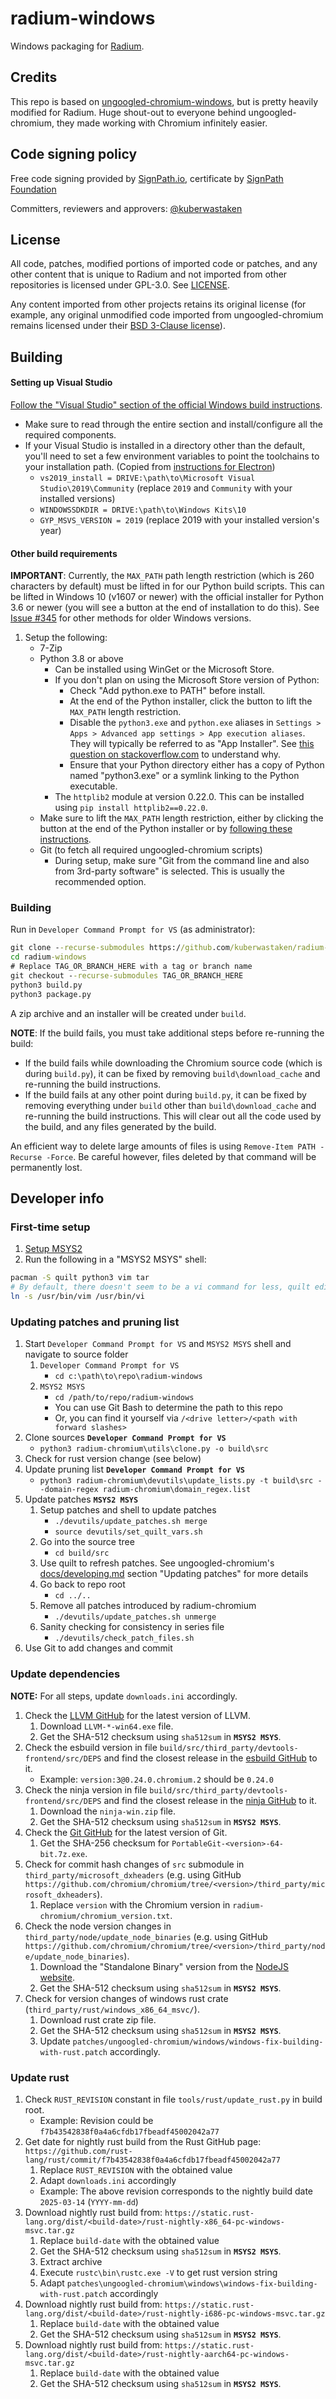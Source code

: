 # radium-windows

Windows packaging for [Radium](https://github.com/kuberwastaken/radium).

## Credits

This repo is based on
[ungoogled-chromium-windows](https://github.com/ungoogled-software/ungoogled-chromium-windows),
but is pretty heavily modified for Radium. Huge shout-out to everyone behind ungoogled-chromium,
they made working with Chromium infinitely easier.

## Code signing policy

Free code signing provided by [SignPath.io](https://about.signpath.io/), certificate by
[SignPath Foundation](https://signpath.org/)

Committers, reviewers and approvers: [@kuberwastaken](https://github.com/kuberwastaken)

## License
All code, patches, modified portions of imported code or patches, and
any other content that is unique to Radium and not imported from other
repositories is licensed under GPL-3.0. See [LICENSE](LICENSE).

Any content imported from other projects retains its original license (for
example, any original unmodified code imported from ungoogled-chromium remains
licensed under their [BSD 3-Clause license](LICENSE.ungoogled_chromium)).

## Building

#### Setting up Visual Studio

[Follow the "Visual Studio" section of the official Windows build instructions](https://chromium.googlesource.com/chromium/src/+/refs/heads/main/docs/windows_build_instructions.md#visual-studio).

* Make sure to read through the entire section and install/configure all the required components.
* If your Visual Studio is installed in a directory other than the default, you'll need to set a few environment variables to point the toolchains to your installation path. (Copied from [instructions for Electron](https://electronjs.org/docs/development/build-instructions-windows))
	* `vs2019_install = DRIVE:\path\to\Microsoft Visual Studio\2019\Community` (replace `2019` and `Community` with your installed versions)
	* `WINDOWSSDKDIR = DRIVE:\path\to\Windows Kits\10`
	* `GYP_MSVS_VERSION = 2019` (replace 2019 with your installed version's year)

#### Other build requirements

**IMPORTANT**: Currently, the `MAX_PATH` path length restriction (which is 260 characters by default)
must be lifted in for our Python build scripts. This can be lifted in Windows 10 (v1607 or newer) with
the official installer for Python 3.6 or newer (you will see a button at the end of installation to do
this). See [Issue #345](https://github.com/ungoogled-software/ungoogled-chromium/issues/345) for other
methods for older Windows versions.

1. Setup the following:
    * 7-Zip
    * Python 3.8 or above
		* Can be installed using WinGet or the Microsoft Store.
		* If you don't plan on using the Microsoft Store version of Python:
			* Check "Add python.exe to PATH" before install.
			* At the end of the Python installer, click the button to lift the `MAX_PATH` length restriction.
			* Disable the `python3.exe` and `python.exe` aliases in `Settings > Apps > Advanced app settings > App execution aliases`. They will typically be referred to as "App Installer". See [this question on stackoverflow.com](https://stackoverflow.com/questions/57485491/python-python3-executes-in-command-prompt-but-does-not-run-correctly) to understand why.
			* Ensure that your Python directory either has a copy of Python named "python3.exe" or a symlink linking to the Python executable.
		* The `httplib2` module at version 0.22.0. This can be installed using `pip install httplib2==0.22.0`.
    * Make sure to lift the `MAX_PATH` length restriction, either by clicking the button at the end of the Python installer or by [following these instructions](https://learn.microsoft.com/en-us/windows/win32/fileio/maximum-file-path-limitation?tabs=registry#:~:text=Enable,Later).
    * Git (to fetch all required ungoogled-chromium scripts)
        * During setup, make sure "Git from the command line and also from 3rd-party software" is selected. This is usually the recommended option.

### Building

Run in `Developer Command Prompt for VS` (as administrator):

```cmd
git clone --recurse-submodules https://github.com/kuberwastaken/radium-windows.git
cd radium-windows
# Replace TAG_OR_BRANCH_HERE with a tag or branch name
git checkout --recurse-submodules TAG_OR_BRANCH_HERE
python3 build.py
python3 package.py
```

A zip archive and an installer will be created under `build`.

**NOTE**: If the build fails, you must take additional steps before re-running the build:

* If the build fails while downloading the Chromium source code (which is during `build.py`), it can be fixed by removing `build\download_cache` and re-running the build instructions.
* If the build fails at any other point during `build.py`, it can be fixed by removing everything under `build` other than `build\download_cache` and re-running the build instructions. This will clear out all the code used by the build, and any files generated by the build.

An efficient way to delete large amounts of files is using `Remove-Item PATH -Recurse -Force`. Be careful however, files deleted by that command will be permanently lost.

## Developer info

### First-time setup

1. [Setup MSYS2](http://www.msys2.org/)
2. Run the following in a "MSYS2 MSYS" shell:

```sh
pacman -S quilt python3 vim tar
# By default, there doesn't seem to be a vi command for less, quilt edit, etc.
ln -s /usr/bin/vim /usr/bin/vi
```

### Updating patches and pruning list

1. Start `Developer Command Prompt for VS` and `MSYS2 MSYS` shell and navigate to source folder
	1. `Developer Command Prompt for VS`
		* `cd c:\path\to\repo\radium-windows`
	1. `MSYS2 MSYS`
		* `cd /path/to/repo/radium-windows`
		* You can use Git Bash to determine the path to this repo
		* Or, you can find it yourself via `/<drive letter>/<path with forward slashes>`
1. Clone sources
	**`Developer Command Prompt for VS`**
	* `python3 radium-chromium\utils\clone.py -o build\src`
1. Check for rust version change (see below)
1. Update pruning list
	**`Developer Command Prompt for VS`**
	* `python3 radium-chromium\devutils\update_lists.py -t build\src --domain-regex radium-chromium\domain_regex.list`
1. Update patches
	**`MSYS2 MSYS`**
	1. Setup patches and shell to update patches
		* `./devutils/update_patches.sh merge`
		* `source devutils/set_quilt_vars.sh`
	1. Go into the source tree
		* `cd build/src`
	1. Use quilt to refresh patches. See ungoogled-chromium's [docs/developing.md](https://github.com/ungoogled-software/ungoogled-chromium/blob/master/docs/developing.md#updating-patches) section "Updating patches" for more details
	1. Go back to repo root
		* `cd ../..`
	1. Remove all patches introduced by radium-chromium
		* `./devutils/update_patches.sh unmerge`
	1. Sanity checking for consistency in series file
		* `./devutils/check_patch_files.sh`
1. Use Git to add changes and commit

### Update dependencies

**NOTE:** For all steps, update `downloads.ini` accordingly.

1. Check the [LLVM GitHub](https://github.com/llvm/llvm-project/releases/) for the latest version of LLVM.
	1. Download `LLVM-*-win64.exe` file.
	1. Get the SHA-512 checksum using `sha512sum` in **`MSYS2 MSYS`**.
1. Check the esbuild version in file `build/src/third_party/devtools-frontend/src/DEPS` and find the closest release in the [esbuild GitHub](https://github.com/evanw/esbuild/releases) to it.
	* Example: `version:3@0.24.0.chromium.2` should be `0.24.0`
1. Check the ninja version in file `build/src/third_party/devtools-frontend/src/DEPS` and find the closest release in the [ninja GitHub](https://github.com/ninja-build/ninja/releases/) to it.
	1. Download the `ninja-win.zip` file.
	1. Get the SHA-512 checksum using `sha512sum` in **`MSYS2 MSYS`**.
1. Check the [Git GitHub](https://github.com/git-for-windows/git/releases/) for the latest version of Git.
	1. Get the SHA-256 checksum for `PortableGit-<version>-64-bit.7z.exe`.
1. Check for commit hash changes of `src` submodule in `third_party/microsoft_dxheaders` (e.g. using GitHub `https://github.com/chromium/chromium/tree/<version>/third_party/microsoft_dxheaders`).
	1. Replace `version` with the Chromium version in `radium-chromium/chromium_version.txt`.
1. Check the node version changes in `third_party/node/update_node_binaries` (e.g. using GitHub `https://github.com/chromium/chromium/tree/<version>/third_party/node/update_node_binaries`).
	1. Download the "Standalone Binary" version from the [NodeJS website](https://nodejs.org/en/download).
	1. Get the SHA-512 checksum using `sha512sum` in **`MSYS2 MSYS`**.
1. Check for version changes of windows rust crate (`third_party/rust/windows_x86_64_msvc/`).
	1. Download rust crate zip file.
	1. Get the SHA-512 checksum using `sha512sum` in **`MSYS2 MSYS`**.
	1. Update `patches/ungoogled-chromium/windows/windows-fix-building-with-rust.patch` accordingly.

### Update rust
1. Check `RUST_REVISION` constant in file `tools/rust/update_rust.py` in build root.
	* Example: Revision could be `f7b43542838f0a4a6cfdb17fbeadf45002042a77`
1. Get date for nightly rust build from the Rust GitHub page: `https://github.com/rust-lang/rust/commit/f7b43542838f0a4a6cfdb17fbeadf45002042a77`
	1. Replace `RUST_REVISION` with the obtained value
	1. Adapt `downloads.ini` accordingly
	* Example: The above revision corresponds to the nightly build date `2025-03-14` (`YYYY-mm-dd`)
1. Download nightly rust build from: `https://static.rust-lang.org/dist/<build-date>/rust-nightly-x86_64-pc-windows-msvc.tar.gz`
	1. Replace `build-date` with the obtained value
	1. Get the SHA-512 checksum using `sha512sum` in **`MSYS2 MSYS`**.
	1. Extract archive
	1. Execute `rustc\bin\rustc.exe -V` to get rust version string
	1. Adapt `patches\ungoogled-chromium\windows\windows-fix-building-with-rust.patch` accordingly
1. Download nightly rust build from: `https://static.rust-lang.org/dist/<build-date>/rust-nightly-i686-pc-windows-msvc.tar.gz`
	1. Replace `build-date` with the obtained value
	1. Get the SHA-512 checksum using `sha512sum` in **`MSYS2 MSYS`**.
1. Download nightly rust build from: `https://static.rust-lang.org/dist/<build-date>/rust-nightly-aarch64-pc-windows-msvc.tar.gz`
	1. Replace `build-date` with the obtained value
	1. Get the SHA-512 checksum using `sha512sum` in **`MSYS2 MSYS`**.

